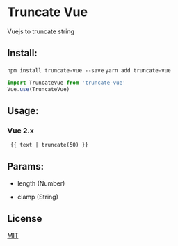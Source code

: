 # Truncate Vue

Vuejs to truncate string

## Install:


 `npm install truncate-vue --save`
 `yarn add truncate-vue`

  ``` js
  import TruncateVue from 'truncate-vue'
  Vue.use(TruncateVue)
  ```

## Usage:

### Vue 2.x
 ```html
  {{ text | truncate(50) }}
 ```
## Params:
- length (Number)
  
- clamp (String)
  
## License

[MIT](http://opensource.org/licenses/MIT)
